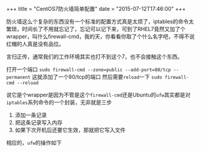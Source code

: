 +++
title  = "CentOS7防火墙简单配置"
date = "2015-07-12T17:46:00"
+++

防火墙这么个复杂的东西没有一个标准的配置方式真是太烦了，iptables的命令太繁琐，时间长了不用就忘记了，忘记可以记下来，可到了RHEL7竟然又加了个wrapper，叫什么firewall-cmd，我的天，你看看你取了个什么名字吧，不得不说红帽的人真是没有品位。

言归正传，通常我们的工作环境其实也打不到这个7，也不会接触这个东西。

打开一个端口
`sudo firewall-cmd --zone=public --add-port=80/tcp --permanent`
这就添加了一个80/tcp的端口
然后需要`reload`一下
`sudo firewall-cmd --reload`

说它是个wrapper是因为不管是这个`firewall-cmd`还是Ubuntu的`ufw`其实都是对`iptables`系列命令的一个封装，无非就是三步

1. 添加一条记录
2. 把这条记录写入内存
3. 如果下次开机后还要它生效，那就把它写入文件

相应的，`ufw`的操作如下


